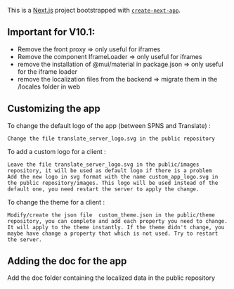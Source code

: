 This is a [Next.js](https://nextjs.org/) project bootstrapped with [`create-next-app`](https://github.com/vercel/next.js/tree/canary/packages/create-next-app).

## Important for V10.1:

- Remove the front proxy => only useful for iframes
- Remove the component IframeLoader => only useful for iframes
- remove the installation of @mui/material in package.json => only useful for the iframe loader
- remove the localization files from the backend => migrate them in the /locales folder in web


## Customizing the app

To change the default logo of the app (between SPNS and Translate) :

```
Change the file translate_server_logo.svg in the public repository
```

To add a custom logo for a client :

```
Leave the file translate_server_logo.svg in the public/images repository, it will be used as default logo if there is a problem
Add the new logo in svg format with the name custom_app_logo.svg in the public repository/images. This logo will be used instead of the default one, you need restart the server to apply the change.
```

To change the theme for a client :

```
Modify/create the json file  custom_theme.json in the public/theme repository, you can complete and add each property you need to change. It will apply to the theme instantly. If the theme didn't change, you maybe have change a property that which is not used. Try to restart the server.
```

## Adding the doc for the app

Add the doc folder containing the localized data in the public repository